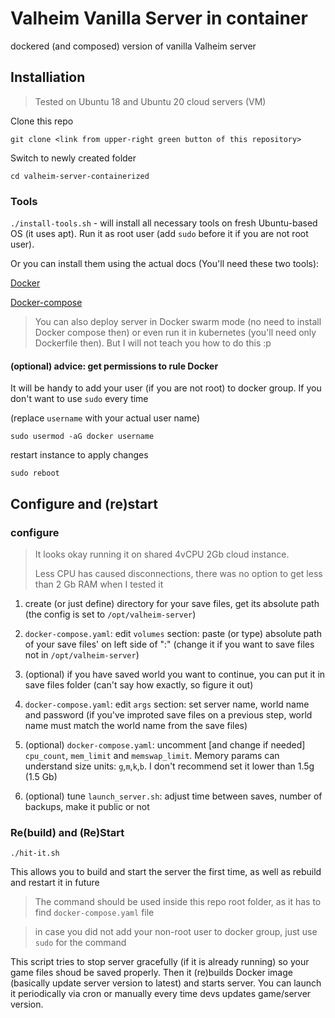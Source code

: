 # Valheim Vanilla Server in container
dockered (and composed) version of vanilla Valheim server

## Installiation

> Tested on Ubuntu 18 and Ubuntu 20 cloud servers (VM)

Clone this repo

```
git clone <link from upper-right green button of this repository>
```

Switch to newly created folder

```
cd valheim-server-containerized
```

### Tools

`./install-tools.sh` - will install all necessary tools on fresh Ubuntu-based OS (it uses apt). 
Run it as root user (add `sudo` before it if you are not root user).

Or you can install them using the actual docs (You'll need these two tools):

[Docker](https://docs.docker.com/engine/install/)

[Docker-compose](https://docs.docker.com/compose/install/)

> You can also deploy server in Docker swarm mode (no need to install Docker compose then) or even run it in kubernetes (you'll need only Dockerfile then). 
> But I will not teach you how to do this :p

#### (optional) advice: get permissions to rule Docker

It will be handy to add your user (if you are not root) to docker group. If you don't want to use `sudo` every time 

(replace `username` with your actual user name)

`sudo usermod -aG docker username`

restart instance to apply changes

`sudo reboot`

## Configure and (re)start

### configure

> It looks okay running it on shared 4vCPU 2Gb cloud instance.
>
> Less CPU has caused disconnections, there was no option to get less than 2 Gb RAM when I tested it

1. create (or just define) directory for your save files, get its absolute path (the config is set to `/opt/valheim-server`)

1. `docker-compose.yaml`: edit `volumes` section: paste (or type) absolute path of your save files' on left side of ":" 
(change it if you want to save files not in `/opt/valheim-server`)

1. (optional) if you have saved world you want to continue, you can put it in save files folder (can't say how exactly, so figure it out)

1. `docker-compose.yaml`: edit `args` section: set server name, world name and password
(if you've improted save files on a previous step, world name must match the world name from the save files)

1. (optional) `docker-compose.yaml`: uncomment [and change if needed] `cpu_count`, `mem_limit` and `memswap_limit`. Memory params can understand size units: `g`,`m`,`k`,`b`. I don't recommend set it lower than 1.5g (1.5 Gb)

1. (optional) tune `launch_server.sh`: adjust time between saves, number of backups, make it public or not

### Re(build) and (Re)Start

`./hit-it.sh`

This allows you to build and start the server the first time, as well as rebuild and restart it in future

> The command should be used inside this repo root folder, as it has to find `docker-compose.yaml` file

> in case you did not add your non-root user to docker group, just use `sudo` for the command

This script tries to stop server gracefully (if it is already running) so your game files shoud be saved properly. 
Then it (re)builds Docker image (basically update server version to latest) and starts server. 
You can launch it periodically via cron or manually every time devs updates game/server version.
